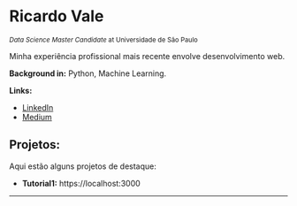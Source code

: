 # Ricardo Vale
<sub>*Data Science Master Candidate* at Universidade de São Paulo</sub>

Minha experiência profissional mais recente envolve desenvolvimento web.

**Background in:** Python, Machine Learning.

**Links:**
* [LinkedIn](https://www.linkedin.com/)
* [Medium](https://www.medium.com)

## Projetos:
Aqui estão alguns projetos de destaque:

* **Tutorial1:** https://localhost:3000
---


